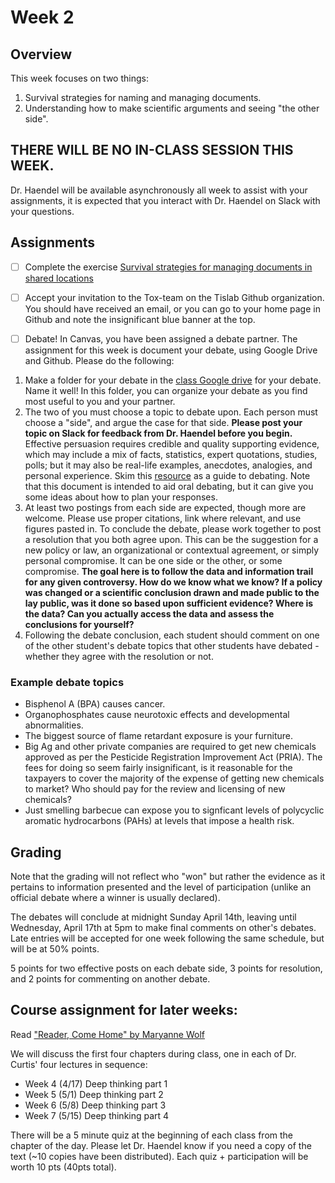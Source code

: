 # Week 2 
## Overview
This week focuses on two things:
1. Survival strategies for naming and managing documents.
2. Understanding how to make scientific arguments and seeing "the other side".

## THERE WILL BE NO IN-CLASS SESSION THIS WEEK.
Dr. Haendel will be available asynchronously all week to assist with your assignments, it is expected that you interact with Dr. Haendel on Slack with your questions.  

## Assignments

- [ ]  Complete the exercise [Survival strategies for managing documents in shared locations](https://github.com/tis-lab/tox-class/blob/master/docs/lessons/DocumentSurvival.html)

- [ ]  Accept your invitation to the Tox-team on the Tislab Github organization. You should have received an email, or you can go to your home page in Github and note the insignificant blue banner at the top. 

- [ ]  Debate! In Canvas, you have been assigned a debate partner. The assignment for this week is document your debate, using Google Drive and Github. Please do the following:

  1. Make a folder for your debate in the [class Google drive](https://drive.google.com/drive/u/1/folders/0AN6jU0SiMou_Uk9PVA) for your debate. Name it well! In this folder, you can organize your debate as you find most useful to you and your partner.
  2. The two of you must choose a topic to debate upon. Each person must choose a "side", and argue the case for that side. **Please post your topic on Slack for feedback from Dr. Haendel before you begin.** 
  Effective persuasion requires credible and quality supporting evidence, which may include a mix of facts, statistics, expert quotations, studies, polls; but it may also be real-life examples, anecdotes, analogies, and personal experience. Skim this  [resource](http://debate.uvm.edu/dcpdf/PFNFL.pdf) as a guide to debating. Note that this document is intended to aid oral debating, but it can give you some ideas about how to plan your responses.
  3. At least two postings from each side are expected, though more are welcome. Please use proper citations, link where relevant, and use figures pasted in. To conclude the debate, please work together to post a resolution that you both agree upon. This can be the suggestion for a new policy or law, an organizational or contextual agreement, or simply personal compromise. It can be one side or the other, or some compromise. **The goal here is to follow the data and information trail for any given controversy. How do we know what we know? If a policy was changed or a scientific conclusion drawn and made public to the lay public, was it done so based upon sufficient evidence? Where is the data? Can you actually access the data and assess the conclusions for yourself?** 
  4. Following the debate conclusion, each student should comment on one of the other student's debate topics that other students have debated - whether they agree with the resolution or not. 
  
### Example debate topics
* Bisphenol A (BPA) causes cancer.
* Organophosphates cause neurotoxic effects and developmental abnormalities.
* The biggest source of flame retardant exposure is your furniture.
* Big Ag and other private companies are required to get new chemicals approved as per the Pesticide Registration Improvement Act (PRIA). The fees for doing so seem fairly insignificant, is it reasonable for the taxpayers to cover the majority of the expense of getting new chemicals to market? Who should pay for the review and licensing of new chemicals?
* Just smelling barbecue can expose you to signficant levels of polycyclic aromatic hydrocarbons (PAHs) at levels that impose a health risk.

## Grading 
Note that the grading will not reflect who "won" but rather the evidence as it pertains to information presented and the level of participation (unlike an official debate where a winner is usually declared).

The debates will conclude at midnight Sunday April 14th, leaving until Wednesday, April 17th at 5pm to make final comments on other's debates. Late entries will be accepted for one week following the same schedule, but will be at 50% points.

5 points for two effective posts on each debate side, 3 points for resolution, and 2 points for commenting on another debate.  

## Course assignment for later weeks:
Read ["Reader, Come Home" by Maryanne Wolf](https://www.maryannewolf.com/reader-come-home-1) 

We will discuss the first four chapters during class, one in each of Dr. Curtis' four lectures in sequence: 
- Week 4 (4/17)	Deep thinking part 1		 
- Week 5 (5/1)	Deep thinking part 2		 
- Week 6 (5/8)	Deep thinking part 3		 
- Week 7 (5/15) Deep thinking part 4 

There will be a 5 minute quiz at the beginning of each class from the chapter of the day. Please let Dr. Haendel know if you need a copy of the text (~10 copies have been distributed). Each quiz + participation will be worth 10 pts (40pts total).
